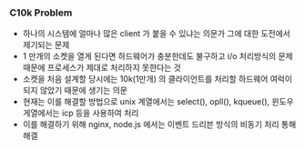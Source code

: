 ### C10k Problem
- 하나의 시스템에 얼마나 많은 client 가 붙을 수 있냐는 의문가 그에 대한 도전에서 제기되는 문제 
- 1 만개의 소켓을 열게 된다면 하드웨어가 충분한데도 불구하고 i/o 처리방식의 문제 때문에 프로세스가 제대로 처리하지 못한다는 것 
- 소켓을 처음 설계할 당시에는 10k(1만개) 의 클라이언트를 처리할 하드웨어 여럭이 되지 않았기 때문에 생기는 의문
- 현재는 이를 해결할 방법으로 unix 계열에서는 select(), opll(), kqueue(), 윈도우 게열에서는 icp 등을 사용하여 처리
- 이를 해결하기 위해 nginx, node.js 에서는 이벤트 드리븐 방식의 비동기 처리 통해 해결
